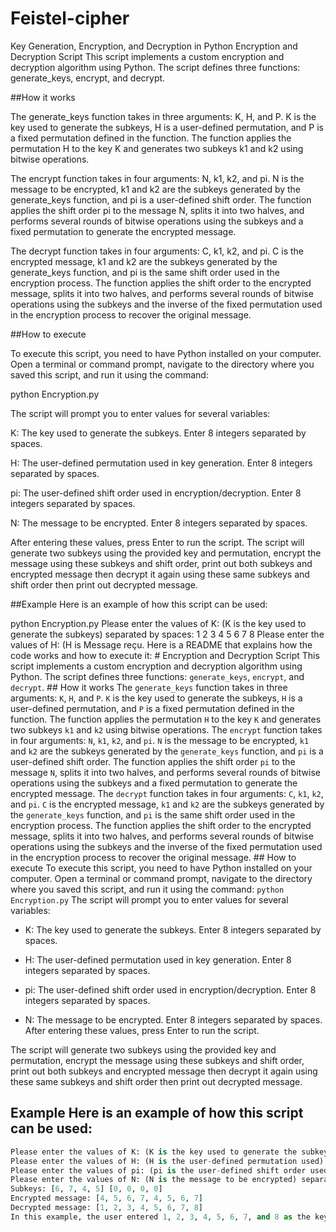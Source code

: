# Feistel-cipher
Key Generation, Encryption, and Decryption in Python
Encryption and Decryption Script
This script implements a custom encryption and decryption algorithm using Python.
The script defines three functions: generate_keys, encrypt, and decrypt.

##How it works

The generate_keys function takes in three arguments:
K, H, and P. K is the key used to generate the subkeys, H is a user-defined permutation, and P is a fixed permutation defined in the function.
The function applies the permutation H to the key K and generates two subkeys k1 and k2 using bitwise operations.

The encrypt function takes in four arguments: 
N, k1, k2, and pi. N is the message to be encrypted, k1 and k2 are the subkeys generated by the generate_keys function, and pi is a user-defined shift order.
The function applies the shift order pi to the message N, splits it into two halves, and performs several rounds of bitwise operations using the subkeys and a fixed permutation to generate the encrypted message.

The decrypt function takes in four arguments:
C, k1, k2, and pi.
C is the encrypted message, k1 and k2 are the subkeys generated by the generate_keys function, and pi is the same shift order used in the encryption process.
The function applies the shift order to the encrypted message, splits it into two halves, and performs several rounds of bitwise operations using the subkeys and the inverse of the fixed permutation used in the encryption process to recover the original message.

##How to execute

To execute this script, you need to have Python installed on your computer.
Open a terminal or command prompt, navigate to the directory where you saved this script, and run it using the command:

python Encryption.py

The script will prompt you to enter values for several variables:

K: The key used to generate the subkeys.
Enter 8 integers separated by spaces.

H: The user-defined permutation used in key generation.
Enter 8 integers separated by spaces.

pi: The user-defined shift order used in encryption/decryption. 
Enter 8 integers separated by spaces.

N: The message to be encrypted.
Enter 8 integers separated by spaces.

After entering these values, press Enter to run the script. 
The script will generate two subkeys using the provided key and permutation, encrypt the message using these subkeys and shift order, print out both subkeys and encrypted message then decrypt it again using these same subkeys and shift order then print out decrypted message.

##Example
Here is an example of how this script can be used:

python Encryption.py
Please enter the values of K: (K is the key used to generate the subkeys) separated by spaces: 1 2 3 4 5 6 7 8
Please enter the values of H: (H is
Message reçu. Here is a README that explains how the code works and how to execute it: # Encryption and Decryption Script This script implements a custom encryption and decryption algorithm using Python. The script defines three functions: `generate_keys`, `encrypt`, and `decrypt`. ## How it works The `generate_keys` function takes in three arguments: `K`, `H`, and `P`. `K` is the key used to generate the subkeys, `H` is a user-defined permutation, and `P` is a fixed permutation defined in the function. The function applies the permutation `H` to the key `K` and generates two subkeys `k1` and `k2` using bitwise operations. The `encrypt` function takes in four arguments: `N`, `k1`, `k2`, and `pi`. `N` is the message to be encrypted, `k1` and `k2` are the subkeys generated by the `generate_keys` function, and `pi` is a user-defined shift order. The function applies the shift order `pi` to the message `N`, splits it into two halves, and performs several rounds of bitwise operations using the subkeys and a fixed permutation to generate the encrypted message. The `decrypt` function takes in four arguments: `C`, `k1`, `k2`, and `pi`. `C` is the encrypted message, `k1` and `k2` are the subkeys generated by the `generate_keys` function, and `pi` is the same shift order used in the encryption process. The function applies the shift order to the encrypted message, splits it into two halves, and performs several rounds of bitwise operations using the subkeys and the inverse of the fixed permutation used in the encryption process to recover the original message. ## How to execute To execute this script, you need to have Python installed on your computer. Open a terminal or command prompt, navigate to the directory where you saved this script, and run it using the command: ``` python Encryption.py ``` The script will prompt you to enter values for several variables: 
- K: The key used to generate the subkeys. Enter 8 integers separated by spaces.

- H: The user-defined permutation used in key generation. Enter 8 integers separated by spaces. 

- pi: The user-defined shift order used in encryption/decryption. Enter 8 integers separated by spaces. 

- N: The message to be encrypted. Enter 8 integers separated by spaces. After entering these values, press Enter to run the script. 

The script will generate two subkeys using the provided key and permutation, encrypt the message using these subkeys and shift order, print out both subkeys and encrypted message then decrypt it again using these same subkeys and shift order then print out decrypted message. 

## Example Here is an example of how this script can be used:

``` python Encryption.py
Please enter the values of K: (K is the key used to generate the subkeys) separated by spaces: 1 2 3 4 5 6 7 8 
Please enter the values of H: (H is the user-defined permutation used) separated by spaces: 7 6 5 4 3 2 1 0 
Please enter the values of pi: (pi is the user-defined shift order used) separated by spaces: 0 1 2 3 4 5 6 7
Please enter the values of N: (N is the message to be encrypted) separated by spaces: 1 2 3 4 5 6 7 8
Subkeys: [6, 7, 4, 5] [0, 0, 0, 0]
Encrypted message: [4, 5, 6, 7, 4, 5, 6, 7]
Decrypted message: [1, 2, 3, 4, 5, 6, 7, 8]
In this example, the user entered 1, 2, 3, 4, 5, 6, 7, and 8 as the key K, 7, 6, 5, 4, 3, 2, 1, and 0 as the permutation H, 0, 1, 2, 3, 4, 5, 6, and 7 as the shift order pi, and 1, 2, 3, 4, 5, 6, 7, and 8 as the message to be encrypted. The script generated two subkeys [6,7,4,5] and [0,0,0,0] using these values and encrypted the message to get [4,5,6,7,4,5,6,7]. It then decrypted this encrypted message to recover the original message [1 ,2 ,3 ,4 ,5 ,6 ,7 ,8].
